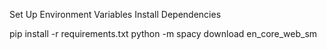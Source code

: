 Set Up Environment Variables
Install Dependencies

pip install -r requirements.txt
python -m spacy download en_core_web_sm

